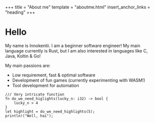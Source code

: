 +++
title = "About me"
template = "aboutme.html"
insert_anchor_links = "heading"
+++

# Hello

My name is Innokentii. I am a beginner software engineer! My main language currently is Rust,
but I am also interested in languages like C, Java, Koltin & Go!

My main passions are:
* Low requirement, fast & optimal software
* Development of fun games (currently experimenting with WASM!)
* Tool development for automation

```rust,linenos
/// Very intricate function
fn do_we_need_higlights(lucky_n: i32) -> bool {
    lucky_n > 4
}
let highlight = do_we_need_highlights(5);
println!("Well, hai");
```